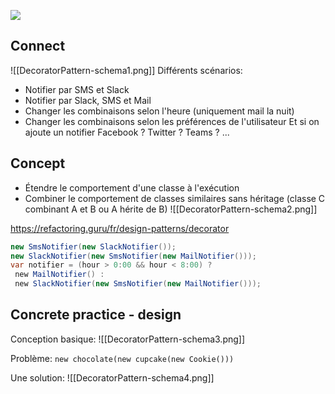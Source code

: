 ![](DecoratorPattern.jpg)

## Connect
![[DecoratorPattern-schema1.png]]
Différents scénarios:
-   Notifier par SMS et Slack
-   Notifier par Slack, SMS et Mail
-   Changer les combinaisons selon l'heure (uniquement mail la nuit)
-   Changer les combinaisons selon les préférences de l'utilisateur
Et si on ajoute un notifier Facebook ? Twitter ? Teams ? ...

## Concept
-   Étendre le comportement d'une classe à l'exécution
-   Combiner le comportement de classes similaires sans héritage (classe C combinant A et B ou A hérite de B)
![[DecoratorPattern-schema2.png]]

https://refactoring.guru/fr/design-patterns/decorator
```c#
new SmsNotifier(new SlackNotifier());
new SlackNotifier(new SmsNotifier(new MailNotifier()));
var notifier = (hour > 0:00 && hour < 8:00) ?
 new MailNotifier() :
 new SlackNotifier(new SmsNotifier(new MailNotifier()));
```

## Concrete practice - design
Conception basique:
![[DecoratorPattern-schema3.png]]

Problème: `new chocolate(new cupcake(new Cookie()))`

Une solution:
![[DecoratorPattern-schema4.png]]